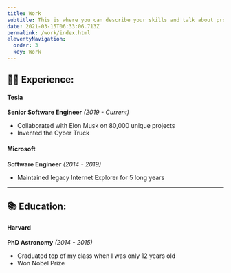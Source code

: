 ```yaml
---
title: Work
subtitle: This is where you can describe your skills and talk about projects you've worked on
date: 2021-03-15T06:33:06.713Z
permalink: /work/index.html
eleventyNavigation:
  order: 3
  key: Work
---
```


## 👩‍💻 Experience:

#### Tesla

**Senior Software Engineer** _(2019 - Current)_

- Collaborated with Elon Musk on 80,000 unique projects
- Invented the Cyber Truck

#### Microsoft

**Software Engineer** _(2014 - 2019)_

- Maintained legacy Internet Explorer for 5 long years

---

## 📚 Education:

#### Harvard

**PhD Astronomy** _(2014 - 2015)_

- Graduated top of my class when I was only 12 years old
- Won Nobel Prize

